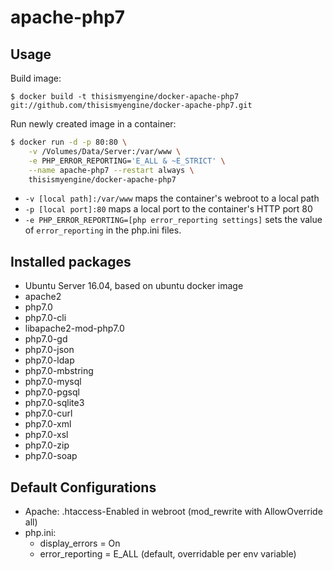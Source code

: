 apache-php7
===========

Usage
------

Build image:
```
$ docker build -t thisismyengine/docker-apache-php7 git://github.com/thisismyengine/docker-apache-php7.git
```

Run newly created image in a container:
```bash
$ docker run -d -p 80:80 \
    -v /Volumes/Data/Server:/var/www \
    -e PHP_ERROR_REPORTING='E_ALL & ~E_STRICT' \
    --name apache-php7 --restart always \
    thisismyengine/docker-apache-php7
```

* `-v [local path]:/var/www` maps the container's webroot to a local path
* `-p [local port]:80` maps a local port to the container's HTTP port 80
* `-e PHP_ERROR_REPORTING=[php error_reporting settings]` sets the value of `error_reporting` in the php.ini files.

Installed packages
-------------------
* Ubuntu Server 16.04, based on ubuntu docker image
* apache2
* php7.0
* php7.0-cli
* libapache2-mod-php7.0
* php7.0-gd
* php7.0-json
* php7.0-ldap
* php7.0-mbstring
* php7.0-mysql
* php7.0-pgsql
* php7.0-sqlite3
* php7.0-curl
* php7.0-xml
* php7.0-xsl
* php7.0-zip
* php7.0-soap

Default Configurations
----------------------

* Apache: .htaccess-Enabled in webroot (mod_rewrite with AllowOverride all)
* php.ini:
  * display_errors = On
  * error_reporting = E_ALL (default, overridable per env variable)

